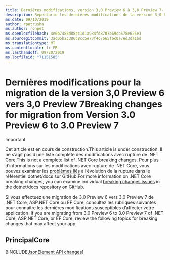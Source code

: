 ```yaml
---
title: Dernières modifications, version 3,0 Preview 6 à 3,0 Preview 7-.NET Core
description: Répertorie les dernières modifications de la version 3,0 Preview 6 à la version 3,0 Preview 7 de .NET Core, ASP.NET Core et EF Core.
ms.date: 09/10/2019
author: rpetrusha
ms.author: ronpet
ms.openlocfilehash: 4e0b7483d88cc1d1a984fd8707b69cb578e625e3
ms.sourcegitcommit: 3ac05b2c386c8cc5e73f4c7665f6c0a7ed3da1bd
ms.translationtype: MT
ms.contentlocale: fr-FR
ms.lasthandoff: 09/20/2019
ms.locfileid: "71151585"
---
```

# <a name="breaking-changes-for-migration-from-version-30-preview-6-to-30-preview-7"></a><span data-ttu-id="37863-103">Dernières modifications pour la migration de la version 3,0 Preview 6 vers 3,0 Preview 7</span><span class="sxs-lookup"><span data-stu-id="37863-103">Breaking changes for migration from Version 3.0 Preview 6 to 3.0 Preview 7</span></span>

> [!IMPORTANT]
> <span data-ttu-id="37863-104">Cet article est en cours de construction.</span><span class="sxs-lookup"><span data-stu-id="37863-104">This article is under construction.</span></span> <span data-ttu-id="37863-105">Il ne s’agit pas d’une liste complète des modifications avec rupture de .NET Core.</span><span class="sxs-lookup"><span data-stu-id="37863-105">This is not a complete list of .NET Core breaking changes.</span></span> <span data-ttu-id="37863-106">Pour plus d’informations sur les modifications avec rupture de .NET Core, vous pouvez examiner les [problèmes liés](https://github.com/dotnet/docs/issues?q=is%3Aissue+is%3Aopen+label%3Abreaking-change) à l’évolution de la rupture dans le référentiel dotnet/docs sur GitHub.</span><span class="sxs-lookup"><span data-stu-id="37863-106">For more information on .NET Core breaking changes, you can examine individual [breaking changes issues](https://github.com/dotnet/docs/issues?q=is%3Aissue+is%3Aopen+label%3Abreaking-change) in the dotnet/docs repository on GitHub.</span></span> 

<span data-ttu-id="37863-107">Si vous effectuez une migration de 3,0 Preview 6 vers 3,0 Preview 7 de .NET Core, ASP.NET Core ou EF Core, consultez les rubriques suivantes pour connaître les dernières modifications susceptibles d’affecter votre application :</span><span class="sxs-lookup"><span data-stu-id="37863-107">If you are migrating from 3.0 Preview 6 to 3.0 Preview 7 of .NET Core, ASP.NET Core, or EF Core, review the following topics for breaking changes that may affect your app:</span></span>

## <a name="core"></a><span data-ttu-id="37863-108">Principal</span><span class="sxs-lookup"><span data-stu-id="37863-108">Core</span></span>

[!INCLUDE[JsonElement API changes](~/includes/core-changes/corefx/jsonelement-api-changes.md)]

